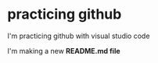 # practicing github

I'm practicing github with visual studio code

I'm making a new **README.md file**